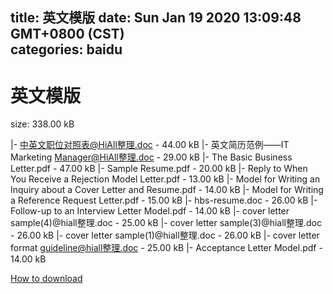 
title: 英文模版
date: Sun Jan 19 2020 13:09:48 GMT+0800 (CST)    
categories: baidu
---

# 英文模版
size: 338.00 kB
 
 
|- 中英文职位对照表@HiAll整理.doc - 44.00 kB
|- 英文简历范例——IT Marketing Manager@HiAll整理.doc - 29.00 kB
|- The Basic Business Letter.pdf - 47.00 kB
|- Sample Resume.pdf - 20.00 kB
|- Reply to When You Receive a Rejection Model Letter.pdf - 13.00 kB
|- Model for Writing an Inquiry about a Cover Letter and Resume.pdf - 14.00 kB
|- Model for Writing a Reference Request Letter.pdf - 15.00 kB
|- hbs-resume.doc - 26.00 kB
|- Follow-up to an Interview Letter Model.pdf - 14.00 kB
|- cover letter sample(4)@hiall整理.doc - 25.00 kB
|- cover letter sample(3)@hiall整理.doc - 26.00 kB
|- cover letter sample(1)@hiall整理.doc - 26.00 kB
|- cover letter format guideline@hiall整理.doc - 25.00 kB
|- Acceptance Letter Model.pdf - 14.00 kB

[How to download](https://bpcam.bemobtrk.com/go/2ceec3aa-1ca2-46d6-b9ff-aaa5c184517c?jno=459)